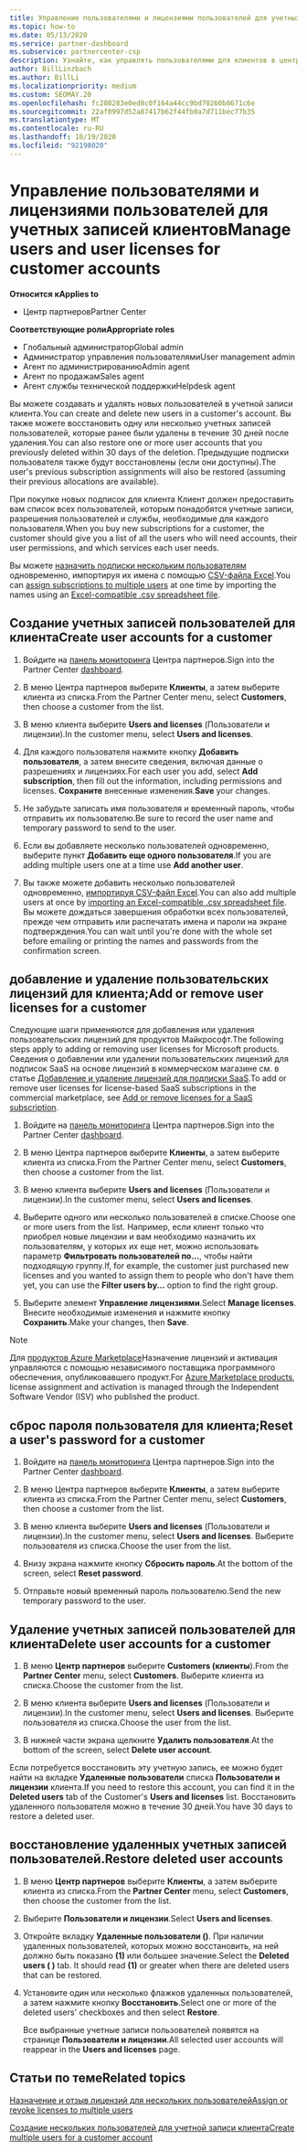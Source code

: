```yaml
---
title: Управление пользователями и лицензиями пользователей для учетных записей клиентов
ms.topic: how-to
ms.date: 05/13/2020
ms.service: partner-dashboard
ms.subservice: partnercenter-csp
description: Узнайте, как управлять пользователями для клиентов в центре партнеров, например создавать учетные записи пользователей, добавлять и удалять пользовательские лицензии, сбрасывать пароли пользователей, а также удалять или восстанавливать учетные записи пользователей.
author: BillLinzbach
ms.author: BillLi
ms.localizationpriority: medium
ms.custom: SEOMAY.20
ms.openlocfilehash: fc208283e0ed8c0f164a44cc9bd70260b8671c6e
ms.sourcegitcommit: 22af0997d52a87417b62f44fb0a7d711bec77b35
ms.translationtype: MT
ms.contentlocale: ru-RU
ms.lasthandoff: 10/19/2020
ms.locfileid: "92198020"
---
```

# <a name="manage-users-and-user-licenses-for-customer-accounts"></a><span data-ttu-id="38a52-103">Управление пользователями и лицензиями пользователей для учетных записей клиентов</span><span class="sxs-lookup"><span data-stu-id="38a52-103">Manage users and user licenses for customer accounts</span></span>

<span data-ttu-id="38a52-104">**Относится к**</span><span class="sxs-lookup"><span data-stu-id="38a52-104">**Applies to**</span></span>

- <span data-ttu-id="38a52-105">Центр партнеров</span><span class="sxs-lookup"><span data-stu-id="38a52-105">Partner Center</span></span>

<span data-ttu-id="38a52-106">**Соответствующие роли**</span><span class="sxs-lookup"><span data-stu-id="38a52-106">**Appropriate roles**</span></span>

- <span data-ttu-id="38a52-107">Глобальный администратор</span><span class="sxs-lookup"><span data-stu-id="38a52-107">Global admin</span></span>
- <span data-ttu-id="38a52-108">Администратор управления пользователями</span><span class="sxs-lookup"><span data-stu-id="38a52-108">User management admin</span></span>
- <span data-ttu-id="38a52-109">Агент по администрированию</span><span class="sxs-lookup"><span data-stu-id="38a52-109">Admin agent</span></span>
- <span data-ttu-id="38a52-110">Агент по продажам</span><span class="sxs-lookup"><span data-stu-id="38a52-110">Sales agent</span></span>
- <span data-ttu-id="38a52-111">Агент службы технической поддержки</span><span class="sxs-lookup"><span data-stu-id="38a52-111">Helpdesk agent</span></span>

<span data-ttu-id="38a52-112">Вы можете создавать и удалять новых пользователей в учетной записи клиента.</span><span class="sxs-lookup"><span data-stu-id="38a52-112">You can create and delete new users in a customer's account.</span></span> <span data-ttu-id="38a52-113">Вы также можете восстановить одну или несколько учетных записей пользователей, которые ранее были удалены в течение 30 дней после удаления.</span><span class="sxs-lookup"><span data-stu-id="38a52-113">You can also restore one or more user accounts that you previously deleted within 30 days of the deletion.</span></span> <span data-ttu-id="38a52-114">Предыдущие подписки пользователя также будут восстановлены (если они доступны).</span><span class="sxs-lookup"><span data-stu-id="38a52-114">The user's previous subscription assignments will also be restored (assuming their previous allocations are available).</span></span>

<span data-ttu-id="38a52-115">При покупке новых подписок для клиента Клиент должен предоставить вам список всех пользователей, которым понадобятся учетные записи, разрешения пользователей и службы, необходимые для каждого пользователя.</span><span class="sxs-lookup"><span data-stu-id="38a52-115">When you buy new subscriptions for a customer, the customer should give you a list of all the users who will need accounts, their user permissions, and which services each user needs.</span></span>  

<span data-ttu-id="38a52-116">Вы можете [назначить подписки нескольким пользователям](bulk-license-provisioning-for-multiple-users.md) одновременно, импортируя их имена с помощью [CSV-файла Excel](adding-multiple-users-to-a-customer-account.md).</span><span class="sxs-lookup"><span data-stu-id="38a52-116">You can [assign subscriptions to multiple users](bulk-license-provisioning-for-multiple-users.md) at one time by importing the names using an [Excel-compatible .csv spreadsheet file](adding-multiple-users-to-a-customer-account.md).</span></span>

<a href="" id="createuseraccounts"></a>

## <a name="create-user-accounts-for-a-customer"></a><span data-ttu-id="38a52-117">Создание учетных записей пользователей для клиента</span><span class="sxs-lookup"><span data-stu-id="38a52-117">Create user accounts for a customer</span></span>

1. <span data-ttu-id="38a52-118">Войдите на [панель мониторинга](https://partner.microsoft.com/dashboard) Центра партнеров.</span><span class="sxs-lookup"><span data-stu-id="38a52-118">Sign into the Partner Center [dashboard](https://partner.microsoft.com/dashboard).</span></span>

2. <span data-ttu-id="38a52-119">В меню Центра партнеров выберите **Клиенты**, а затем выберите клиента из списка.</span><span class="sxs-lookup"><span data-stu-id="38a52-119">From the Partner Center menu, select **Customers**, then choose a customer from the list.</span></span>

3. <span data-ttu-id="38a52-120">В меню клиента выберите **Users and licenses** (Пользователи и лицензии).</span><span class="sxs-lookup"><span data-stu-id="38a52-120">In the customer menu, select **Users and licenses**.</span></span>

4. <span data-ttu-id="38a52-121">Для каждого пользователя нажмите кнопку **Добавить пользователя**, а затем внесите сведения, включая данные о разрешениях и лицензиях.</span><span class="sxs-lookup"><span data-stu-id="38a52-121">For each user you add, select **Add subscription**, then fill out the information, including permissions and licenses.</span></span> <span data-ttu-id="38a52-122">**Сохраните** внесенные изменения.</span><span class="sxs-lookup"><span data-stu-id="38a52-122">**Save** your changes.</span></span>

5. <span data-ttu-id="38a52-123">Не забудьте записать имя пользователя и временный пароль, чтобы отправить их пользователю.</span><span class="sxs-lookup"><span data-stu-id="38a52-123">Be sure to record the user name and temporary password to send to the user.</span></span>

6. <span data-ttu-id="38a52-124">Если вы добавляете несколько пользователей одновременно, выберите пункт **Добавить еще одного пользователя**.</span><span class="sxs-lookup"><span data-stu-id="38a52-124">If you are adding multiple users one at a time use **Add another user**.</span></span>

7. <span data-ttu-id="38a52-125">Вы также можете добавить несколько пользователей одновременно, [импортируя CSV-файл Excel](adding-multiple-users-to-a-customer-account.md).</span><span class="sxs-lookup"><span data-stu-id="38a52-125">You can also add multiple users at once by [importing an Excel-compatible .csv spreadsheet file](adding-multiple-users-to-a-customer-account.md).</span></span> <span data-ttu-id="38a52-126">Вы можете дождаться завершения обработки всех пользователей, прежде чем отправить или распечатать имена и пароли на экране подтверждения.</span><span class="sxs-lookup"><span data-stu-id="38a52-126">You can wait until you're done with the whole set before emailing or printing the names and passwords from the confirmation screen.</span></span>

<a href="" id="userlicensing"></a>

## <a name="add-or-remove-user-licenses-for-a-customer"></a><span data-ttu-id="38a52-127">добавление и удаление пользовательских лицензий для клиента;</span><span class="sxs-lookup"><span data-stu-id="38a52-127">Add or remove user licenses for a customer</span></span>

<span data-ttu-id="38a52-128">Следующие шаги применяются для добавления или удаления пользовательских лицензий для продуктов Майкрософт.</span><span class="sxs-lookup"><span data-stu-id="38a52-128">The following steps apply to adding or removing user licenses for Microsoft products.</span></span> <span data-ttu-id="38a52-129">Сведения о добавлении или удалении пользовательских лицензий для подписок SaaS на основе лицензий в коммерческом магазине см. в статье [Добавление и удаление лицензий для подписки SaaS](csp-commercial-marketplace-manage.md#add-or-remove-licenses-for-a-saas-subscription).</span><span class="sxs-lookup"><span data-stu-id="38a52-129">To add or remove user licenses for license-based SaaS subscriptions in the commercial marketplace, see [Add or remove licenses for a SaaS subscription](csp-commercial-marketplace-manage.md#add-or-remove-licenses-for-a-saas-subscription).</span></span>

1. <span data-ttu-id="38a52-130">Войдите на [панель мониторинга](https://partner.microsoft.com/dashboard) Центра партнеров.</span><span class="sxs-lookup"><span data-stu-id="38a52-130">Sign into the Partner Center [dashboard](https://partner.microsoft.com/dashboard).</span></span>

2. <span data-ttu-id="38a52-131">В меню Центра партнеров выберите **Клиенты**, а затем выберите клиента из списка.</span><span class="sxs-lookup"><span data-stu-id="38a52-131">From the Partner Center menu, select **Customers**, then choose a customer from the list.</span></span>

3. <span data-ttu-id="38a52-132">В меню клиента выберите **Users and licenses** (Пользователи и лицензии).</span><span class="sxs-lookup"><span data-stu-id="38a52-132">In the customer menu, select **Users and licenses**.</span></span>

4. <span data-ttu-id="38a52-133">Выберите одного или несколько пользователей в списке.</span><span class="sxs-lookup"><span data-stu-id="38a52-133">Choose one or more users from the list.</span></span> <span data-ttu-id="38a52-134">Например, если клиент только что приобрел новые лицензии и вам необходимо назначить их пользователям, у которых их еще нет, можно использовать параметр **Фильтровать пользователей по...**, чтобы найти подходящую группу.</span><span class="sxs-lookup"><span data-stu-id="38a52-134">If, for example, the customer just purchased new licenses and you wanted to assign them to people who don't have them yet, you can use the **Filter users by...** option to find the right group.</span></span>

5. <span data-ttu-id="38a52-135">Выберите элемент **Управление лицензиями**.</span><span class="sxs-lookup"><span data-stu-id="38a52-135">Select **Manage licenses**.</span></span> <span data-ttu-id="38a52-136">Внесите необходимые изменения и нажмите кнопку **Сохранить**.</span><span class="sxs-lookup"><span data-stu-id="38a52-136">Make your changes, then **Save**.</span></span>

> [!NOTE]
> <span data-ttu-id="38a52-137">Для [продуктов Azure Marketplace](csp-commercial-marketplace-manage.md#assign-licenses-and-activate-a-subscription-on-behalf-of-a-customer)Назначение лицензий и активация управляются с помощью независимого поставщика программного обеспечения, опубликовавшего продукт.</span><span class="sxs-lookup"><span data-stu-id="38a52-137">For [Azure Marketplace products](csp-commercial-marketplace-manage.md#assign-licenses-and-activate-a-subscription-on-behalf-of-a-customer), license assignment and activation is managed through the Independent Software Vendor (ISV) who published the product.</span></span>

<a href="" id="resetpassword"></a>

## <a name="reset-a-users-password-for-a-customer"></a><span data-ttu-id="38a52-138">сброс пароля пользователя для клиента;</span><span class="sxs-lookup"><span data-stu-id="38a52-138">Reset a user's password for a customer</span></span>

1. <span data-ttu-id="38a52-139">Войдите на [панель мониторинга](https://partner.microsoft.com/dashboard) Центра партнеров.</span><span class="sxs-lookup"><span data-stu-id="38a52-139">Sign into the Partner Center [dashboard](https://partner.microsoft.com/dashboard).</span></span>

2. <span data-ttu-id="38a52-140">В меню Центра партнеров выберите **Клиенты**, а затем выберите клиента из списка.</span><span class="sxs-lookup"><span data-stu-id="38a52-140">From the Partner Center menu, select **Customers**, then choose a customer from the list.</span></span>

3.  <span data-ttu-id="38a52-141">В меню клиента выберите **Users and licenses** (Пользователи и лицензии).</span><span class="sxs-lookup"><span data-stu-id="38a52-141">In the customer menu, select **Users and licenses**.</span></span> <span data-ttu-id="38a52-142">Выберите пользователя из списка.</span><span class="sxs-lookup"><span data-stu-id="38a52-142">Choose the user from the list.</span></span>

4.  <span data-ttu-id="38a52-143">Внизу экрана нажмите кнопку **Сбросить пароль**.</span><span class="sxs-lookup"><span data-stu-id="38a52-143">At the bottom of the screen, select **Reset password**.</span></span> 

5.  <span data-ttu-id="38a52-144">Отправьте новый временный пароль пользователю.</span><span class="sxs-lookup"><span data-stu-id="38a52-144">Send the new temporary password to the user.</span></span>

<a href="" id="deleteuseraccounts"></a>

## <a name="delete-user-accounts-for-a-customer"></a><span data-ttu-id="38a52-145">Удаление учетных записей пользователей для клиента</span><span class="sxs-lookup"><span data-stu-id="38a52-145">Delete user accounts for a customer</span></span>

1.  <span data-ttu-id="38a52-146">В меню **Центр партнеров** выберите **Customers (клиенты**).</span><span class="sxs-lookup"><span data-stu-id="38a52-146">From the **Partner Center** menu, select **Customers**.</span></span> <span data-ttu-id="38a52-147">Выберите клиента из списка.</span><span class="sxs-lookup"><span data-stu-id="38a52-147">Choose the customer from the list.</span></span>

2.  <span data-ttu-id="38a52-148">В меню клиента выберите **Users and licenses** (Пользователи и лицензии).</span><span class="sxs-lookup"><span data-stu-id="38a52-148">In the customer menu, select **Users and licenses**.</span></span> <span data-ttu-id="38a52-149">Выберите пользователя из списка.</span><span class="sxs-lookup"><span data-stu-id="38a52-149">Choose the user from the list.</span></span>

3.  <span data-ttu-id="38a52-150">В нижней части экрана щелкните **Удалить пользователя**.</span><span class="sxs-lookup"><span data-stu-id="38a52-150">At the bottom of the screen, select **Delete user account**.</span></span>

<span data-ttu-id="38a52-151">Если потребуется восстановить эту учетную запись, ее можно будет найти на вкладке **Удаленные пользователи** списка **Пользователи и лицензии** клиента.</span><span class="sxs-lookup"><span data-stu-id="38a52-151">If you need to restore this account, you can find it in the **Deleted users** tab of the Customer's **Users and licenses** list.</span></span> <span data-ttu-id="38a52-152">Восстановить удаленного пользователя можно в течение 30 дней.</span><span class="sxs-lookup"><span data-stu-id="38a52-152">You have 30 days to restore a deleted user.</span></span>

<a href="" id="restoreuseraccounts"></a>

## <a name="restore-deleted-user-accounts"></a><span data-ttu-id="38a52-153">восстановление удаленных учетных записей пользователей.</span><span class="sxs-lookup"><span data-stu-id="38a52-153">Restore deleted user accounts</span></span>

1.  <span data-ttu-id="38a52-154">В меню **Центр партнеров** выберите **Клиенты**, а затем выберите клиента из списка.</span><span class="sxs-lookup"><span data-stu-id="38a52-154">From the **Partner Center** menu, select **Customers**, then choose the customer from the list.</span></span>

2.  <span data-ttu-id="38a52-155">Выберите **Пользователи и лицензии**.</span><span class="sxs-lookup"><span data-stu-id="38a52-155">Select **Users and licenses**.</span></span>

3.  <span data-ttu-id="38a52-156">Откройте вкладку **Удаленные пользователи ()**. При наличии удаленных пользователей, которых можно восстановить, на ней должно быть показано **(1)** или большее значение.</span><span class="sxs-lookup"><span data-stu-id="38a52-156">Select the **Deleted users ( )** tab. It should read **(1)** or greater when there are deleted users that can be restored.</span></span>

4.  <span data-ttu-id="38a52-157">Установите один или несколько флажков удаленных пользователей, а затем нажмите кнопку **Восстановить**.</span><span class="sxs-lookup"><span data-stu-id="38a52-157">Select one or more of the deleted users' checkboxes and then select **Restore**.</span></span>

    <span data-ttu-id="38a52-158">Все выбранные учетные записи пользователей появятся на странице **Пользователи и лицензии**.</span><span class="sxs-lookup"><span data-stu-id="38a52-158">All selected user accounts will reappear in the **Users and licenses** page.</span></span>

## <a name="related-topics"></a><span data-ttu-id="38a52-159">Статьи по теме</span><span class="sxs-lookup"><span data-stu-id="38a52-159">Related topics</span></span>


[<span data-ttu-id="38a52-160">Назначение и отзыв лицензий для нескольких пользователей</span><span class="sxs-lookup"><span data-stu-id="38a52-160">Assign or revoke licenses to multiple users</span></span>](bulk-license-provisioning-for-multiple-users.md)

[<span data-ttu-id="38a52-161">Создание нескольких пользователей для учетной записи клиента</span><span class="sxs-lookup"><span data-stu-id="38a52-161">Create multiple users for a customer account</span></span>](adding-multiple-users-to-a-customer-account.md)
